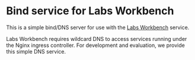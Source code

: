 # Bind service for Labs Workbench

This is a simple bind/DNS server for use with the [Labs Workbench](https://github.com/nds-org/ndslabs-startup) service.

Labs Workbench requires wildcard DNS to access services running under the Nginx ingress controller.  For development and evaluation, we provide this simple DNS service.


